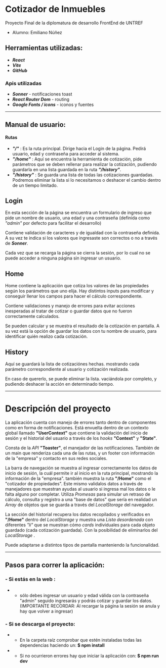 # Cotizador de Inmuebles

Proyecto Final de la diplomatura de desarrollo FrontEnd de UNTREF

- Alumno: Emiliano Núñez

## Herramientas utilizadas:
- ***React***
- ***Vite***
- ***GitHub***

### Apis utilizadas
- ***Sonner*** - notificaciones toast
- ***React Router Dom*** - routing
- ***Google Fonts / icons*** - iconos y fuentes
---

## Manual de usuario:

#### Rutas
- ***"/"*** : Es la ruta principal. Dirige hacia el Login de la página. Pedirá usuario, edad y contraseña para acceder al sistema.
- ***"/home"*** : Aquí se encuentra la herramienta de cotización, pide parámetros que se deben rellenar para realizar la cotización, pudiendo guardarla en una lista guardada en la ruta ***"/history"***.
- ***"/history"*** : Se guarda una lista de todas las cotizaciones guardadas. Podremos eliminar la lista si lo necesitamos o deshacer el cambio dentro de un tiempo limitado.

## Login 

En esta sección de la página se encuentra un formulario de ingreso que pide un nombre de usuario, una edad y una contraseña (definida como *"admin"* por defecto para facilitar el desarrollo) 

Contiene validación de caracteres y de igualdad con la contraseña definida. A su vez te indica si los valores que ingresaste son correctos o no a través de ***Sonner***.

Cada vez que se recarga la página se cierra la sesión, por lo cual no se puede acceder a ninguna página sin ingresar un usuario.

## Home

Home contiene la aplicación que cotiza los valores de las propiedades según los parámetros que uno elija. Hay distintos inputs para modificar y conseguir llenar los campos para hacer el cálculo correspondiente.

Contiene validaciones y manejo de errores para evitar acciones inesperadas al tratar de cotizar o guardar datos que no fueron correctamente calculados.

Se pueden calcular y se muestra el resultado de la cotización en pantalla. A su vez está la opción de guardar los datos con tu nombre de usuario, para identificar quién realizo cada cotización.

## History

Aquí se guardará la lista de cotizaciónes hechas. mostrando cada parámetro correspondiente al usuario y cotización realizada.

En caso de quererlo, se puede eliminar la lista. vaciándola por completo, y pudiendo deshacer la acción en determinado tiempo.

---

# Descripción del proyecto

La aplicación cuenta con manejo de errores tanto dentro de componentes como en forma de notificaciones. Está envuelta dentro de un contexto global llamado **"UserContext"** que contiene la validación del inicio de sesión y el historial del usuario a través de los *hooks* **"Context"** y **"State"**.

Consta de la *API* **"Toaster"**, el manejador de las notificaciones. También de un main que renderiza cada una de las rutas, y un footer con información de la "empresa" y contacto en sus redes sociales.

La barra de navegación se muestra al ingresar correctamente los datos de inicio de sesión, la cuál permite ir al inicio en la ruta principal, mostrando la información de la "empresa". también muestra la ruta **"/Home"** como el "cotizador de propiedades". Este mismo validalos datos a través de manejadores que muestran ayudas al usuario si ingresa mal los datos o le falta alguno por completar.
Utiliza *Promesas* para simular un retraso de cálculo, consulta y registro a una "base de datos" que sería en realidad un *Array* de objetos que se guarda a través del *LocalStorage* del navegador.

La sección del historial recupera los datos recopilados y verificados en **"/Home"** dentro del *LocalStorage* y muestra una *Lista desordenada* con diferentes *"li"* que se muestran cómo *cards* individuales para cada objeto guardado (cada cotización guardada). Con la posibilidad de eliminarlos del *LocalStorage* .

Puede adaptarse a distintos tipos de pantalla manteniendo la funcionalidad.

---

## Pasos para correr la aplicación:

### - Si estás en la web :
- - sólo debes ingresar un usuario y edad válida con la contraseña "admin" seguido ingresarás y podrás cotizar y guardar los datos.
(IMPORTANTE RECORDAR: Al recargar la página la sesión se anula y hay que volver a ingresar)

### - Si se descarga el proyecto:
- - En la carpeta raíz comprobar que estén instaladas todas las dependencias haciendo un:
**$ npm install**
- - Si no ocurrieron errores hay que iniciar la aplicación con: **$ npm run dev**